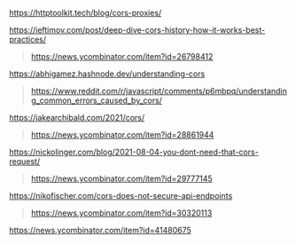 https://httptoolkit.tech/blog/cors-proxies/

https://ieftimov.com/post/deep-dive-cors-history-how-it-works-best-practices/
> https://news.ycombinator.com/item?id=26798412

https://abhigamez.hashnode.dev/understanding-cors
> https://www.reddit.com/r/javascript/comments/p6mbpq/understanding_common_errors_caused_by_cors/

https://jakearchibald.com/2021/cors/
> https://news.ycombinator.com/item?id=28861944

https://nickolinger.com/blog/2021-08-04-you-dont-need-that-cors-request/
> https://news.ycombinator.com/item?id=29777145

https://nikofischer.com/cors-does-not-secure-api-endpoints
> https://news.ycombinator.com/item?id=30320113

https://news.ycombinator.com/item?id=41480675